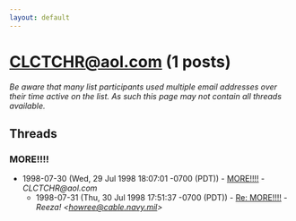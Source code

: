 ```yaml
---
layout: default
---
```


# CLCTCHR@aol.com (1 posts)

_Be aware that many list participants used multiple email addresses over their time active on the list. As such this page may not contain all threads available._

## Threads

### MORE!!!!
+ 1998-07-30 (Wed, 29 Jul 1998 18:07:01 -0700 (PDT)) - [MORE!!!!](/archive/1998/07/a13b9201acebcdfc43e41fe538b16e9ce3b8533768a77ea4dd55d40b2027c497) - _CLCTCHR@aol.com_
  + 1998-07-31 (Thu, 30 Jul 1998 17:51:37 -0700 (PDT)) - [Re: MORE!!!!](/archive/1998/07/98f7394740e0a0623aaba030015e3596f8e57bf8c7b7faa8e640e7e6a972b301) - _Reeza! \<howree@cable.navy.mil\>_

